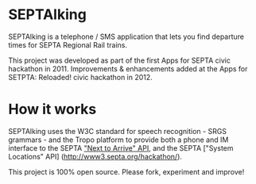 SEPTAlking
=========

SEPTAlking is a telephone / SMS application that lets you find departure times for SEPTA Regional Rail trains.

This project was developed as part of the first Apps for SEPTA civic hackathon in 2011. Improvements & enhancements added at the Apps for SETPTA: Reloaded! civic hackathon in 2012.

How it works
===========

SEPTAlking uses the W3C standard for speech recognition - SRGS grammars - and the Tropo platform to provide both a phone and IM interface to the SEPTA ["Next to Arrive" API](http://www3.septa.org/hackathon/), and the SEPTA ["System Locations" API] (http://www3.septa.org/hackathon/).

This project is 100% open source.  Please fork, experiment and improve!

